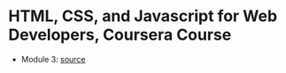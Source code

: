 # HTML, CSS, and Javascript for Web Developers, Coursera Course

* Module 3: [source](github.com/danserboi/Simple-Website/tree/master/module3-solution/index.html)
